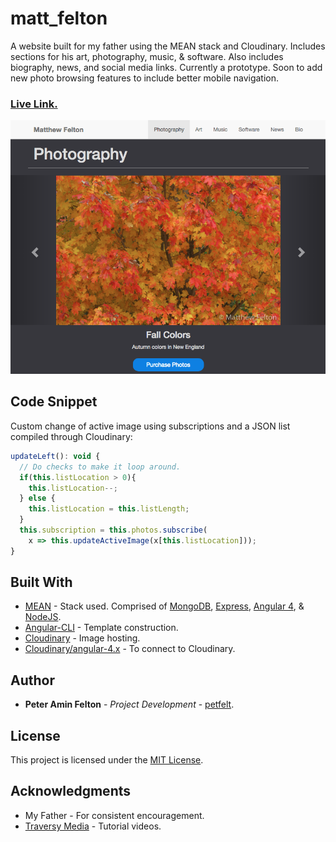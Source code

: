 # matt_felton
A website built for my father using the MEAN stack and Cloudinary. Includes sections for his art, photography, music, & software. Also includes biography, news, and social media links. Currently a prototype. Soon to add new photo browsing features to include better mobile navigation.

### [Live Link.](http://www.matthewfelton.com/)

![Preview Of Photography Page](https://github.com/petfelt/matt_felton/blob/master/media/preview1.png)

## Code Snippet

Custom change of active image using subscriptions and a JSON list compiled through Cloudinary:
```javascript
updateLeft(): void {
  // Do checks to make it loop around.
  if(this.listLocation > 0){
    this.listLocation--;
  } else {
    this.listLocation = this.listLength;
  }
  this.subscription = this.photos.subscribe(
    x => this.updateActiveImage(x[this.listLocation]));
}
```

## Built With

* [MEAN](http://mean.io/) - Stack used. Comprised of [MongoDB](https://www.mongodb.com/), [Express](https://expressjs.com/), [Angular 4](https://angular.io/), & [NodeJS](https://nodejs.org/en/).
* [Angular-CLI](https://cli.angular.io/) - Template construction.
* [Cloudinary](https://cloudinary.com/) - Image hosting.
* [Cloudinary/angular-4.x](https://www.npmjs.com/package/@cloudinary/angular-4.x) - To connect to Cloudinary.

## Author

* **Peter Amin Felton** - *Project Development* - [petfelt](https://github.com/petfelt).

## License

This project is licensed under the [MIT License](https://opensource.org/licenses/MIT).

## Acknowledgments

* My Father - For consistent encouragement.
* [Traversy Media](http://traversymedia.com/) - Tutorial videos.
